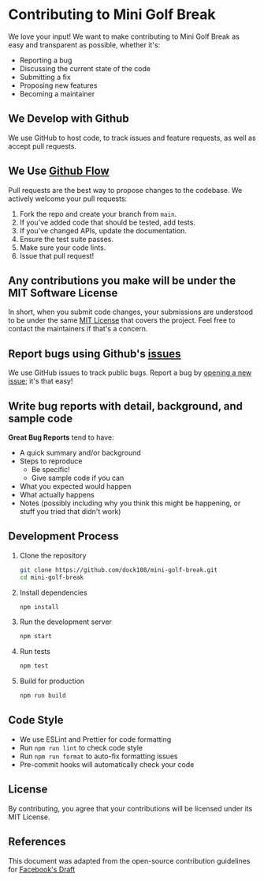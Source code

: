 # Contributing to Mini Golf Break

We love your input! We want to make contributing to Mini Golf Break as easy and transparent as possible, whether it's:

- Reporting a bug
- Discussing the current state of the code
- Submitting a fix
- Proposing new features
- Becoming a maintainer

## We Develop with Github
We use GitHub to host code, to track issues and feature requests, as well as accept pull requests.

## We Use [Github Flow](https://guides.github.com/introduction/flow/index.html)
Pull requests are the best way to propose changes to the codebase. We actively welcome your pull requests:

1. Fork the repo and create your branch from `main`.
2. If you've added code that should be tested, add tests.
3. If you've changed APIs, update the documentation.
4. Ensure the test suite passes.
5. Make sure your code lints.
6. Issue that pull request!

## Any contributions you make will be under the MIT Software License
In short, when you submit code changes, your submissions are understood to be under the same [MIT License](http://choosealicense.com/licenses/mit/) that covers the project. Feel free to contact the maintainers if that's a concern.

## Report bugs using Github's [issues](https://github.com/dock108/mini-golf-break/issues)
We use GitHub issues to track public bugs. Report a bug by [opening a new issue](https://github.com/dock108/mini-golf-break/issues/new); it's that easy!

## Write bug reports with detail, background, and sample code

**Great Bug Reports** tend to have:

- A quick summary and/or background
- Steps to reproduce
  - Be specific!
  - Give sample code if you can
- What you expected would happen
- What actually happens
- Notes (possibly including why you think this might be happening, or stuff you tried that didn't work)

## Development Process

1. Clone the repository
   ```bash
   git clone https://github.com/dock108/mini-golf-break.git
   cd mini-golf-break
   ```

2. Install dependencies
   ```bash
   npm install
   ```

3. Run the development server
   ```bash
   npm start
   ```

4. Run tests
   ```bash
   npm test
   ```

5. Build for production
   ```bash
   npm run build
   ```

## Code Style

- We use ESLint and Prettier for code formatting
- Run `npm run lint` to check code style
- Run `npm run format` to auto-fix formatting issues
- Pre-commit hooks will automatically check your code

## License
By contributing, you agree that your contributions will be licensed under its MIT License.

## References
This document was adapted from the open-source contribution guidelines for [Facebook's Draft](https://github.com/facebook/draft-js/blob/master/CONTRIBUTING.md)
